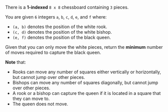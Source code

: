 There is a **1-indexed** `8 x 8` chessboard containing `3` pieces.

You are given `6` integers `a`, `b`, `c`, `d`, `e`, and `f` where:

- `(a, b)` denotes the position of the white rook.
- `(c, d)` denotes the position of the white bishop.
- `(e, f)` denotes the position of the black queen.

Given that you can only move the white pieces, return the **minimum** number of moves required to capture the black queen.

**Note** that:

- Rooks can move any number of squares either vertically or horizontally, but cannot jump over other pieces.
- Bishops can move any number of squares diagonally, but cannot jump over other pieces.
- A rook or a bishop can capture the queen if it is located in a square that they can move to.
- The queen does not move.